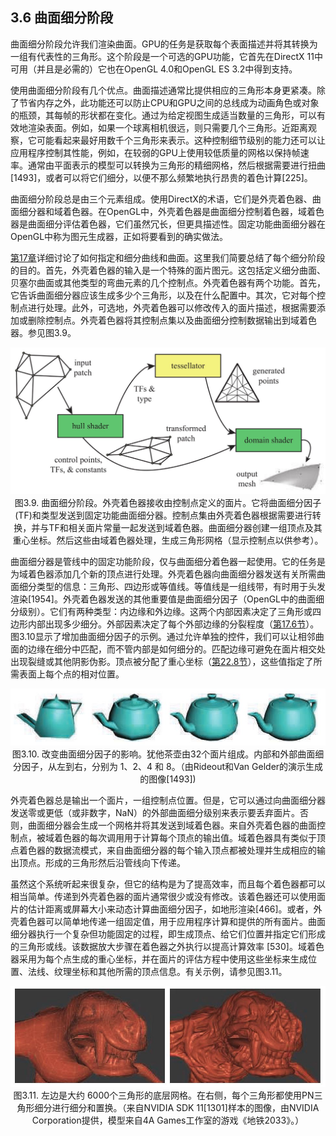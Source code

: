 ## 3.6 曲面细分阶段

曲面细分阶段允许我们渲染曲面。GPU的任务是获取每个表面描述并将其转换为一组有代表性的三角形。这个阶段是一个可选的GPU功能，它首先在DirectX 11中可用（并且是必需的）它也在OpenGL 4.0和OpenGL ES 3.2中得到支持。

使用曲面细分阶段有几个优点。曲面描述通常比提供相应的三角形本身更紧凑。除了节省内存之外，此功能还可以防止CPU和GPU之间的总线成为动画角色或对象的瓶颈，其每帧的形状都在变化。通过为给定视图生成适当数量的三角形，可以有效地渲染表面。例如，如果一个球离相机很远，则只需要几个三角形。近距离观察，它可能看起来最好用数千个三角形来表示。这种控制细节级别的能力还可以让应用程序控制其性能，例如，在较弱的GPU上使用较低质量的网格以保持帧速率。通常由平面表示的模型可以转换为三角形的精细网格，然后根据需要进行扭曲[1493]，或者可以将它们细分，以便不那么频繁地执行昂贵的着色计算[225]。

曲面细分阶段总是由三个元素组成。使用DirectX的术语，它们是外壳着色器、曲面细分器和域着色器。在OpenGL中，外壳着色器是曲面细分控制着色器，域着色器是曲面细分评估着色器，它们虽然冗长，但更具描述性。固定功能曲面细分器在OpenGL中称为图元生成器，正如将要看到的确实做法。

[第17章][netlink17.0]详细讨论了如何指定和细分曲线和曲面。这里我们简要总结了每个细分阶段的目的。首先，外壳着色器的输入是一个特殊的面片图元。这包括定义细分曲面、贝塞尔曲面或其他类型的弯曲元素的几个控制点。外壳着色器有两个功能。首先，它告诉曲面细分器应该生成多少个三角形，以及在什么配置中。其次，它对每个控制点进行处理。此外，可选地，外壳着色器可以修改传入的面片描述，根据需要添加或删除控制点。外壳着色器将其控制点集以及曲面细分控制数据输出到域着色器。参见图3.9。<div align = "center">![Figure3.9]</div><div align = "center">图3.9. 曲面细分阶段。外壳着色器接收由控制点定义的面片。它将曲面细分因子(TF)和类型发送到固定功能曲面细分器。控制点集由外壳着色器根据需要进行转换，并与TF和相关面片常量一起发送到域着色器。曲面细分器创建一组顶点及其重心坐标。然后这些由域着色器处理，生成三角形网格（显示控制点以供参考）。</div>

曲面细分器是管线中的固定功能阶段，仅与曲面细分着色器一起使用。它的任务是为域着色器添加几个新的顶点进行处理。外壳着色器向曲面细分器发送有关所需曲面细分类型的信息：三角形、四边形或等值线。等值线是一组线带，有时用于头发渲染[1954]。外壳着色器发送的其他重要值是曲面细分因子（OpenGL中的曲面细分级别）。它们有两种类型：内边缘和外边缘。这两个内部因素决定了三角形或四边形内部出现多少细分。外部因素决定了每个外部边缘的分裂程度（[第17.6节][netlink17.6]）。图3.10显示了增加曲面细分因子的示例。通过允许单独的控件，我们可以让相邻曲面的边缘在细分中匹配，而不管内部是如何细分的。匹配边缘可避免在面片相交处出现裂缝或其他阴影伪影。顶点被分配了重心坐标（[第22.8节][netlink22.8]），这些值指定了所需表面上每个点的相对位置。<div align = "center">![Figure3.10]</div><div align = "center">图3.10. 改变曲面细分因子的影响。犹他茶壶由32个面片组成。内部和外部曲面细分因子，从左到右，分别为 1、2、4 和 8。（由Rideout和Van Gelder的演示生成的图像[1493])</div>

外壳着色器总是输出一个面片，一组控制点位置。但是，它可以通过向曲面细分器发送零或更低（或非数字，NaN）的外部曲面细分级别来表示要丢弃面片。否则，曲面细分器会生成一个网格并将其发送到域着色器。来自外壳着色器的曲面控制点，被域着色器的每次调用用于计算每个顶点的输出值。域着色器具有类似于顶点着色器的数据流模式，来自曲面细分器的每个输入顶点都被处理并生成相应的输出顶点。形成的三角形然后沿管线向下传递。

虽然这个系统听起来很复杂，但它的结构是为了提高效率，而且每个着色器都可以相当简单。传递到外壳着色器的面片通常很少或没有修改。该着色器还可以使用面片的估计距离或屏幕大小来动态计算曲面细分因子，如地形渲染[466]。或者，外壳着色器可以简单地传递一组固定值，用于应用程序计算和提供的所有面片。曲面细分器执行一个复杂但功能固定的过程，即生成顶点、给它们位置并指定它们形成的三角形或线。该数据放大步骤在着色器之外执行以提高计算效率 [530]。域着色器采用为每个点生成的重心坐标，并在面片的评估方程中使用这些坐标来生成位置、法线、纹理坐标和其他所需的顶点信息。有关示例，请参见图3.11。<div align = "center">![Figure3.11]</div><div align = "center">图3.11. 左边是大约 6000个三角形的底层网格。在右侧，每个三角形都使用PN三角形细分进行细分和置换。（来自NVIDIA SDK 11[1301]样本的图像，由NVIDIA Corporation提供，模型来自4A Games工作室的游戏《地铁2033》。）</div>

[Figure3.9]:Figure/Figure3.9.JPG
[Figure3.10]:Figure/Figure3.10.JPG
[Figure3.11]:Figure/Figure3.11.JPG

[netlink17.0]:netlink17.0
[netlink17.6]:netlink17.6
[netlink22.8]:netlink22.8